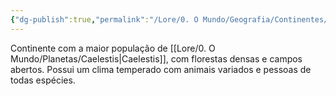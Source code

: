 ```yaml
---
{"dg-publish":true,"permalink":"/Lore/0. O Mundo/Geografia/Continentes/Érebos/","updated":"2025-06-22T08:12:28.199-03:00"}
---
```


Continente com a maior população de [[Lore/0. O Mundo/Planetas/Caelestis\|Caelestis]], com florestas densas e campos abertos. Possui um clima temperado com animais variados e pessoas de todas espécies.